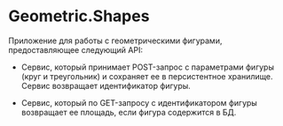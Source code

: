 ﻿# Geometric.Shapes
Приложение для работы с геометрическими фигурами,
предоставляющее следующий API:

- Сервис, который принимает POST-запрос с параметрами фигуры
(круг и треугольник) и сохраняет ее в персистентное
хранилище. Сервис возвращает идентификатор фигуры.

- Сервис, который по GET-запросу с идентификатором фигуры возвращает
ее площадь, если фигура содержится в БД.